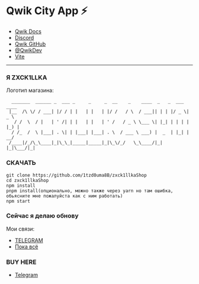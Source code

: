# Qwik City App ⚡️

- [Qwik Docs](https://qwik.builder.io/)
- [Discord](https://qwik.builder.io/chat)
- [Qwik GitHub](https://github.com/BuilderIO/qwik)
- [@QwikDev](https://twitter.com/QwikDev)
- [Vite](https://vitejs.dev/)

---

### Я ZXCK1LLKA

Логотип магазина:
```
  _______  ______ _  ___ _     _     _  __    _    ____  _   _  ___  ____  
 |__  /\ \/ / ___| |/ / | |   | |   | |/ /   / \  / ___|| | | |/ _ \|  _ \ 
   / /  \  / |   | ' /| | |   | |   | ' /   / _ \ \___ \| |_| | | | | |_) |
  / /_  /  \ |___| . \| | |___| |___| . \  / ___ \ ___) |  _  | |_| |  __/ 
 /____|/_/\_\____|_|\_\_|_____|_____|_|\_\/_/   \_\____/|_| |_|\___/|_|    

```

### СКАЧАТЬ
```
git clone https://github.com/1tzd0uma8B/zxck1llkaShop
cd zxck1llkaShop
npm install
pnpm install(опционально, можно также через yarn но там ошибка, обьясните мне пожалуйста как с ним работать)
npm start
```

### Сейчас я делаю обнову

Мои связи:
- [TELEGRAM](https://t.me/@zxck1llka)
- [Пока всё](127.0.1:8080)

### BUY HERE

- [Telegram](https://t.me/@zxck1llka)
